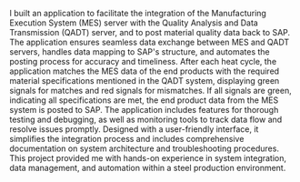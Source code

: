 I built an application to facilitate the integration of the Manufacturing Execution System (MES) server with the Quality Analysis and Data Transmission (QADT) server, and to post material quality data back to SAP. The application ensures seamless data exchange between MES and QADT servers, handles data mapping to SAP's structure, and automates the posting process for accuracy and timeliness. After each heat cycle, the application matches the MES data of the end products with the required material specifications mentioned in the QADT system, displaying green signals for matches and red signals for mismatches. If all signals are green, indicating all specifications are met, the end product data from the MES system is posted to SAP. The application includes features for thorough testing and debugging, as well as monitoring tools to track data flow and resolve issues promptly. Designed with a user-friendly interface, it simplifies the integration process and includes comprehensive documentation on system architecture and troubleshooting procedures. This project provided me with hands-on experience in system integration, data management, and automation within a steel production environment.
